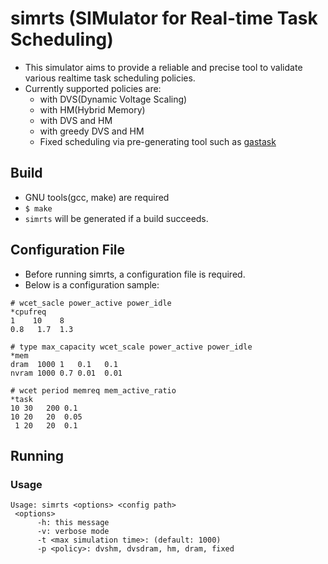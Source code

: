 # simrts (SIMulator for Real-time Task Scheduling)

- This simulator aims to provide a reliable and precise tool to validate various realtime task scheduling policies.
- Currently supported policies are:
  - with DVS(Dynamic Voltage Scaling)
  - with HM(Hybrid Memory)
  - with DVS and HM
  - with greedy DVS and HM
  - Fixed scheduling via pre-generating tool such as [gastask](https://github.com/oslab-ewha/gastask)

## Build

- GNU tools(gcc, make) are required
- `$ make`
- `simrts` will be generated if a build succeeds.

## Configuration File

- Before running simrts, a configuration file is required.
- Below is a configuration sample:
```
# wcet_sacle power_active power_idle
*cpufreq
1    10    8
0.8   1.7  1.3

# type max_capacity wcet_scale power_active power_idle
*mem
dram  1000 1   0.1   0.1
nvram 1000 0.7 0.01  0.01

# wcet period memreq mem_active_ratio
*task
10 30   200 0.1
10 20   20  0.05
 1 20   20  0.1
```

## Running
### Usage
```
Usage: simrts <options> <config path>
 <options>
      -h: this message
      -v: verbose mode
      -t <max simulation time>: (default: 1000)
      -p <policy>: dvshm, dvsdram, hm, dram, fixed
```
